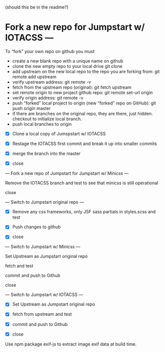 (should this be in the readme?)
# Fork a new repo for Jumpstart w/ IOTACSS —

To “fork” your own repo on github you must
- create a new blank repo with a unique name on github
- clone the new empty repo to your local drive git clone <originalRepo> <newProjectName>
- add upstream on the new local repo to the repo you are forking from: git remote add upstream <originalRepo>
- verify upstream address: git remote -v
- fetch from the upstream repo (original): git fetch upstream
- set remote origin to new project github repo: git remote set-url origin <newProjectRepo>
- verify origin address: git remote -v
- push “forked” local project to origin (new “forked” repo on GitHub): git push origin master
- if there are branches on the original repo, they are there, just hidden. checkout to initialize local branch.
- push local branches to origin

- [x] Clone a local copy of Jumspstart w/ IOTACSS

- [x] Restage the IOTACSS first commit and break it up into smaller commits

- [x] merge the branch into the master

- [x] close

— Fork a new repo of Jumpstart for Jumpstart w/ Minicss —

Remove the IOTACSS branch and test to see that minicss is still operational

close

— Switch to Jumpstart original repo —

- [x] Remove any css frameworks, only JSF sass partials in styles.scss and test

- [x] Push changes to github

- [x] close

— Switch to Jumpstart w/ Minicss —

Set Upstream as Jumpstart original repo

fetch and test

commit and push to Github

close

— Switch to Jumpstart w/ IOTACSS —

- [x] Set Upstream as Jumpstart original repo

- [x] fetch from upstream and test

- [x] commit and push to Github

- [x] close

Use npm package exif-js to extract image exif data at build time.